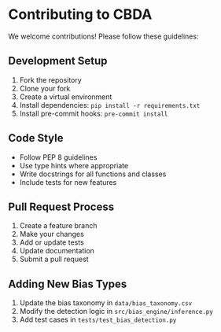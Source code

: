# Contributing to CBDA

We welcome contributions! Please follow these guidelines:

## Development Setup

1. Fork the repository
2. Clone your fork
3. Create a virtual environment
4. Install dependencies: `pip install -r requirements.txt`
5. Install pre-commit hooks: `pre-commit install`

## Code Style

- Follow PEP 8 guidelines
- Use type hints where appropriate
- Write docstrings for all functions and classes
- Include tests for new features

## Pull Request Process

1. Create a feature branch
2. Make your changes
3. Add or update tests
4. Update documentation
5. Submit a pull request

## Adding New Bias Types

1. Update the bias taxonomy in `data/bias_taxonomy.csv`
2. Modify the detection logic in `src/bias_engine/inference.py`
3. Add test cases in `tests/test_bias_detection.py`
